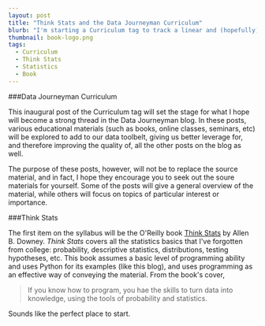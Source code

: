 ```yaml
---
layout: post
title: "Think Stats and the Data Journeyman Curriculum"
blurb: "I'm starting a Curriculum tag to track a linear and (hopefully) fairly complete progression of data science skills and knowledge, starting with a statistics refresher book."
thumbnail: book-logo.png
tags: 
  - Curriculum
  - Think Stats
  - Statistics
  - Book
---
```


###Data Journeyman Curriculum

This inaugural post of the <span class='tags'><span class='tag Curriculum'>Curriculum</span></span> tag will set the stage for what I hope will become a strong thread in the Data Journeyman blog. In these posts, various educational materials (such as books, online classes, seminars, etc) will be explored to add to our data toolbelt, giving us better leverage for, and therefore improving the quality of, all the other posts on the blog as well.

The purpose of these posts, however, will not be to replace the source material, and in fact, I hope they encourage you to seek out the soure materials for yourself. Some of the posts will give a general overview of the material, while others will focus on topics of particular interest or importance.

###Think Stats

The first item on the syllabus will be the O'Reilly book [Think Stats](http://greenteapress.com/thinkstats/) by Allen B. Downey. _Think Stats_ covers all the statistics basics that I've forgotten from college: probability, descriptive statistics, distributions, testing hypotheses, etc. This book assumes a basic level of programming ability and uses Python for its examples (like this blog), and uses programming as an effective way of conveying the material. From the book's cover,

>If you know how to program, you hae the skills to turn data into knowledge, using the tools of probability and statistics.

Sounds like the perfect place to start.
